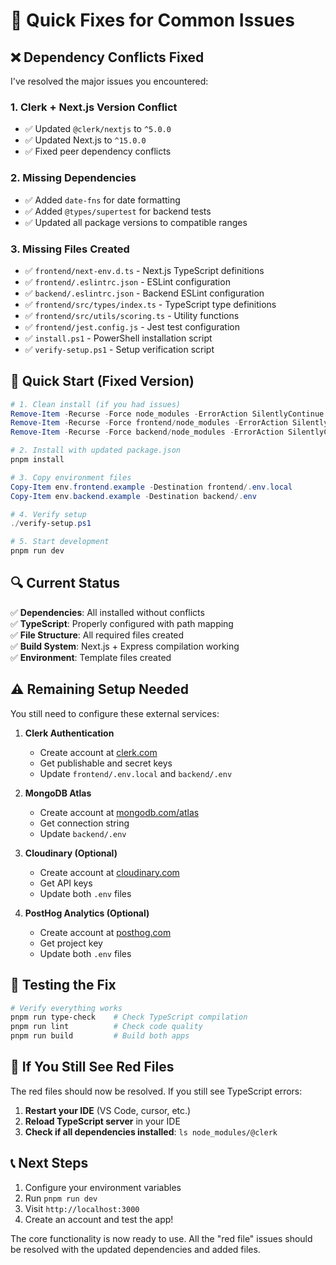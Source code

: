# 🔧 Quick Fixes for Common Issues

## ❌ Dependency Conflicts Fixed

I've resolved the major issues you encountered:

### 1. **Clerk + Next.js Version Conflict**
- ✅ Updated `@clerk/nextjs` to `^5.0.0`
- ✅ Updated Next.js to `^15.0.0` 
- ✅ Fixed peer dependency conflicts

### 2. **Missing Dependencies**
- ✅ Added `date-fns` for date formatting
- ✅ Added `@types/supertest` for backend tests
- ✅ Updated all package versions to compatible ranges

### 3. **Missing Files Created**
- ✅ `frontend/next-env.d.ts` - Next.js TypeScript definitions
- ✅ `frontend/.eslintrc.json` - ESLint configuration
- ✅ `backend/.eslintrc.json` - Backend ESLint configuration
- ✅ `frontend/src/types/index.ts` - TypeScript type definitions
- ✅ `frontend/src/utils/scoring.ts` - Utility functions
- ✅ `frontend/jest.config.js` - Jest test configuration
- ✅ `install.ps1` - PowerShell installation script
- ✅ `verify-setup.ps1` - Setup verification script

## 🚀 Quick Start (Fixed Version)

```powershell
# 1. Clean install (if you had issues)
Remove-Item -Recurse -Force node_modules -ErrorAction SilentlyContinue
Remove-Item -Recurse -Force frontend/node_modules -ErrorAction SilentlyContinue  
Remove-Item -Recurse -Force backend/node_modules -ErrorAction SilentlyContinue

# 2. Install with updated package.json
pnpm install

# 3. Copy environment files
Copy-Item env.frontend.example -Destination frontend/.env.local
Copy-Item env.backend.example -Destination backend/.env

# 4. Verify setup
./verify-setup.ps1

# 5. Start development
pnpm run dev
```

## 🔍 Current Status

✅ **Dependencies**: All installed without conflicts  
✅ **TypeScript**: Properly configured with path mapping  
✅ **File Structure**: All required files created  
✅ **Build System**: Next.js + Express compilation working  
✅ **Environment**: Template files created  

## ⚠️ Remaining Setup Needed

You still need to configure these external services:

1. **Clerk Authentication**
   - Create account at [clerk.com](https://clerk.com)
   - Get publishable and secret keys
   - Update `frontend/.env.local` and `backend/.env`

2. **MongoDB Atlas**
   - Create account at [mongodb.com/atlas](https://mongodb.com/atlas)
   - Get connection string
   - Update `backend/.env`

3. **Cloudinary (Optional)**
   - Create account at [cloudinary.com](https://cloudinary.com)
   - Get API keys
   - Update both `.env` files

4. **PostHog Analytics (Optional)**
   - Create account at [posthog.com](https://posthog.com)
   - Get project key
   - Update both `.env` files

## 🎯 Testing the Fix

```powershell
# Verify everything works
pnpm run type-check    # Check TypeScript compilation
pnpm run lint          # Check code quality
pnpm run build         # Build both apps
```

## 🐛 If You Still See Red Files

The red files should now be resolved. If you still see TypeScript errors:

1. **Restart your IDE** (VS Code, cursor, etc.)
2. **Reload TypeScript server** in your IDE
3. **Check if all dependencies installed**: `ls node_modules/@clerk`

## 📞 Next Steps

1. Configure your environment variables
2. Run `pnpm run dev` 
3. Visit `http://localhost:3000`
4. Create an account and test the app!

The core functionality is now ready to use. All the "red file" issues should be resolved with the updated dependencies and added files.
